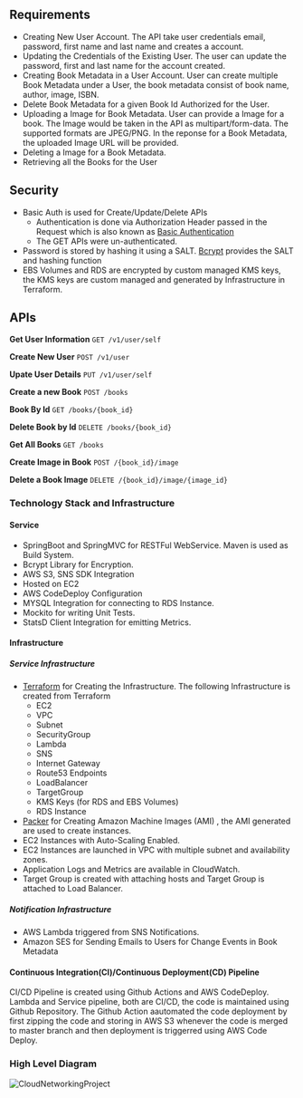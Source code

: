 ## Requirements 

- Creating New User Account. The API take user credentials email, password, first name and last name and creates a account.  
- Updating the Credentials of the Existing User. The user can update the password, first and last name for the account created.  
- Creating Book Metadata in a User Account. User can create multiple Book Metadata under a User, the book metadata consist of book name, author, image, ISBN.  
- Delete Book Metadata for a given Book Id Authorized for the User. 
- Uploading a Image for Book Metadata. User can provide a Image for a book. The Image would be taken in the API as multipart/form-data. The supported formats are JPEG/PNG. In the reponse for a Book Metadata, the uploaded Image URL will be provided. 
- Deleting a Image for a Book Metadata. 
- Retrieving all the Books for the User

## Security 

- Basic Auth is used for Create/Update/Delete APIs
  - Authentication is done via Authorization Header passed in the Request which is also known as [Basic Authentication](https://developer.mozilla.org/en-US/docs/Web/HTTP/Headers/Authorization)
  - The GET APIs were un-authenticated.
- Password is stored by hashing it using a SALT. [Bcrypt](https://docs.spring.io/spring-security/site/docs/current/api/org/springframework/security/crypto/bcrypt/BCrypt.html) provides the SALT and hashing function 
- EBS Volumes and RDS are encrypted by custom managed KMS keys, the KMS keys are custom managed and generated by Infrastructure in Terraform. 


## APIs

**Get User Information** ```GET /v1/user/self```

**Create New User** ```POST /v1/user```

**Upate User Details**  ```PUT /v1/user/self```

**Create a new Book** ```POST /books ```

**Book By Id** ```GET /books/{book_id}```

**Delete Book by Id** ```DELETE /books/{book_id} ```

**Get All Books** ```GET /books```

**Create Image in Book** ```POST /{book_id}/image```

**Delete a Book Image** ```DELETE /{book_id}/image/{image_id}```


### Technology Stack and Infrastructure 

#### Service

- SpringBoot and SpringMVC for RESTFul WebService. Maven is used as Build System.  
- Bcrypt Library for Encryption. 
- AWS S3, SNS SDK Integration 
- Hosted on EC2 
- AWS CodeDeploy Configuration
- MYSQL Integration for connecting to RDS Instance.
- Mockito for writing Unit Tests. 
- StatsD Client Integration for emitting Metrics. 


#### Infrastructure 

##### Service Infrastructure

- [Terraform](https://www.terraform.io/) for Creating the Infrastructure. The following Infrastructure is created from Terraform 
	- EC2
	- VPC
	- Subnet
	- SecurityGroup
	- Lambda 
	- SNS
	- Internet Gateway
	- Route53 Endpoints
	- LoadBalancer
	- TargetGroup
	- KMS Keys (for RDS and EBS Volumes)
	- RDS Instance
- [Packer](https://www.packer.io/) for Creating Amazon Machine Images (AMI) , the AMI generated are used to create instances. 
- EC2 Instances with Auto-Scaling Enabled. 
- EC2 Instances are launched in VPC with multiple subnet and availability zones. 
- Application Logs and Metrics are available in CloudWatch.
- Target Group is created with attaching hosts and Target Group is attached to Load Balancer.  


##### Notification Infrastructure 

- AWS Lambda triggered from SNS Notifications. 
- Amazon SES for Sending Emails to Users for Change Events in Book Metadata


#### Continuous Integration(CI)/Continuous Deployment(CD) Pipeline 

CI/CD Pipeline is created using Github Actions and AWS CodeDeploy. Lambda and Service pipeline, both are CI/CD, the code is maintained using Github Repository. The Github Action aautomated the code deployment by first zipping the code and storing in AWS S3 whenever the code is merged to master branch and then deployment is triggerred using AWS Code Deploy. 

### High Level Diagram

![CloudNetworkingProject](https://user-images.githubusercontent.com/71105442/133917494-26cad512-7f79-4556-a8fb-9d5306379c66.jpeg)
